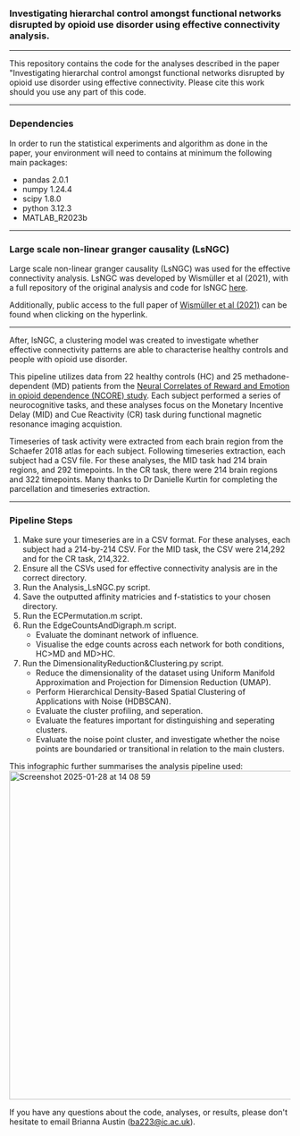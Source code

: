 ### Investigating hierarchal control amongst functional networks disrupted by opioid use disorder using effective connectivity analysis.
 ---
 
This repository contains the code for the analyses described in the paper "Investigating hierarchal control amongst functional networks disrupted by opioid use disorder using effective connectivity.
Please cite this work should you use any part of this code. 

 ---
 ### Dependencies

In order to run the statistical experiments and algorithm as done in the paper, your environment will need to contains at minimum the following main packages:

- pandas 2.0.1
- numpy 1.24.4
- scipy 1.8.0
- python 3.12.3
- MATLAB_R2023b

 ---

### Large scale non-linear granger causality (LsNGC)

Large scale non-linear granger causality (LsNGC) was used for the effective connectivity analysis.
LsNGC was developed by Wismüller et al (2021), with a full repository of the original analysis and code for lsNGC [here](https://github.com/Large-scale-causality-inference/Large-scale-nonlinear-causality).

Additionally, public access to the full paper of [Wismüller et al (2021)](https://www.nature.com/articles/s41598-021-87316-6) can be found when clicking on the hyperlink.

---
After, lsNGC, a clustering model was created to investigate whether effective connectivity patterns are able to characterise healthy controls and people with opioid use disorder.

This pipeline utilizes data from 22 healthy controls (HC) and 25 methadone-dependent (MD) patients from the [Neural Correlates of Reward and Emotion in opioid dependence (NCORE) study](https://www.imperial.ac.uk/brain-sciences/research/psychiatry/ncore/). Each subject performed a series of neurocognitive tasks, and these analyses focus on the Monetary Incentive Delay (MID) and Cue Reactivity (CR) task during functional magnetic resonance imaging acquistion. 

Timeseries of task activity were extracted from each brain region from the Schaefer 2018 atlas for each subject. Following timeseries extraction, each subject had a CSV file. For these analyses, the MID task had 214 brain regions, and 292 timepoints. In the CR task, there were 214 brain regions and 322 timepoints. Many thanks to Dr Danielle Kurtin for completing the parcellation and timeseries extraction.

 ---

### Pipeline Steps

1. Make sure your timeseries are in a CSV format. For these analyses, each subject had a 214-by-214 CSV. For the MID task, the CSV were 214,292 and for the CR task, 214,322.
2. Ensure all the CSVs used for effective connectivity analysis are in the correct directory.
3. Run the Analysis_LsNGC.py script.
4. Save the outputted affinity matricies and f-statistics to your chosen directory.
5. Run the ECPermutation.m script.
6. Run the EdgeCountsAndDigraph.m script.
   * Evaluate the dominant network of influence.
   * Visualise the edge counts across each network for both conditions, HC>MD and MD>HC.
8. Run the DimensionalityReduction&Clustering.py script.
   * Reduce the dimensionality of the dataset using Uniform Manifold Approximation and Projection for Dimension Reduction (UMAP).
   * Perform Hierarchical Density-Based Spatial Clustering of Applications with Noise (HDBSCAN).
   * Evaluate the cluster profiling, and seperation.
   * Evaluate the features important for distinguishing and seperating clusters.
   * Evaluate the noise point cluster, and investigate whether the noise points are boundaried or transitional in relation to the main clusters.

This infographic further summarises the analysis pipeline used:
<img width="588" alt="Screenshot 2025-01-28 at 14 08 59" src="https://github.com/user-attachments/assets/d1b25ec7-d7a9-4fd3-a712-0bbb4a982960" />

If you have any questions about the code, analyses, or results, please don't hesitate to email Brianna Austin (ba223@ic.ac.uk).
